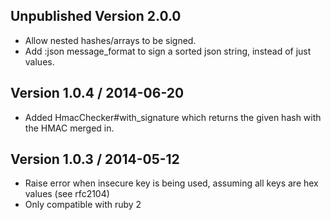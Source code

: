## Unpublished Version 2.0.0

* Allow nested hashes/arrays to be signed.
* Add :json message_format to sign a sorted json string, instead of just values.

## Version 1.0.4 / 2014-06-20

* Added HmacChecker#with_signature which returns the given hash with the HMAC merged in.

## Version 1.0.3 / 2014-05-12

* Raise error when insecure key is being used, assuming all keys are hex values (see rfc2104)
* Only compatible with ruby 2
